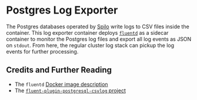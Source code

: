 # Postgres Log Exporter

The Postgres databases operated by [Spilo](https://github.com/zalando/spilo)
write logs to CSV files inside the container. This log exporter container deploys
[`fluentd`](https://www.fluentd.org/) as a sidecar container to monitor the
Postgres log files and export all log events as JSON on `stdout`. From here,
the regular cluster log stack can pickup the log events for further processing.

## Credits and Further Reading

- The `fluentd` [Docker image description](https://hub.docker.com/r/fluent/fluentd/)
- The [`fluent-plugin-postgresql-csvlog` project](https://gitlab.com/gitlab-org/fluent-plugins/fluent-plugin-postgresql-csvlog)

